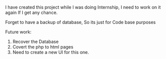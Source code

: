 I have created this project while I was doing Internship, I need to work on it again If I get any chance.


Forget to have a backup of database, So its just for Code base purposes

Future work: 
  1. Recover the Database
  2. Covert the php to html pages
  3. Need to create a new UI for this one.
